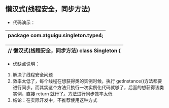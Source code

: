 ## 懒汉式(线程安全，同步方法)

*   代码演示：

| package com.atguigu.singleton.type4; |
| --- |

| // 懒汉式(线程安全，同步方法) class Singleton { |
| --- |

*   优缺点说明：

1.  解决了线程安全问题
2.  效率太低了，每个线程在想获得类的实例时候，执行 getInstance()方法都要进行同步。而其实这个方法只执行一次实例化代码就够了，后面的想获得该类实例，直接 return 就行了。方法进行同步效率太低
3.  结论：在实际开发中，不推荐使用这种方式